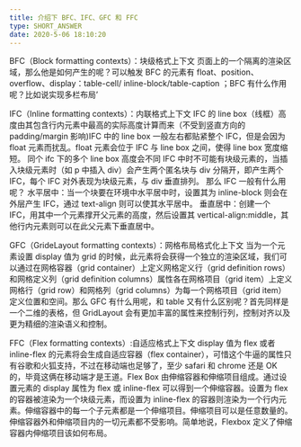 ```yaml
---
title: 介绍下 BFC、IFC、GFC 和 FFC
type: SHORT_ANSWER
date: 2020-5-06 18:10:20
---
```


BFC（Block formatting contexts）：块级格式上下文
页面上的一个隔离的渲染区域，那么他是如何产生的呢？可以触发 BFC 的元素有 float、position、overflow、display：table-cell/ inline-block/table-caption ；BFC 有什么作用呢？比如说实现多栏布局’

IFC（Inline formatting contexts）：内联格式上下文
IFC 的 line box（线框）高度由其包含行内元素中最高的实际高度计算而来（不受到竖直方向的 padding/margin 影响)IFC 中的 line box 一般左右都贴紧整个 IFC，但是会因为 float 元素而扰乱。float 元素会位于 IFC 与 line box 之间，使得 line box 宽度缩短。 同个 ifc 下的多个 line box 高度会不同
IFC 中时不可能有块级元素的，当插入块级元素时（如 p 中插入 div）会产生两个匿名块与 div 分隔开，即产生两个 IFC，每个 IFC 对外表现为块级元素，与 div 垂直排列。
那么 IFC 一般有什么用呢？
水平居中：当一个块要在环境中水平居中时，设置其为 inline-block 则会在外层产生 IFC，通过 text-align 则可以使其水平居中。
垂直居中：创建一个 IFC，用其中一个元素撑开父元素的高度，然后设置其 vertical-align:middle，其他行内元素则可以在此父元素下垂直居中。

GFC（GrideLayout formatting contexts）：网格布局格式化上下文
当为一个元素设置 display 值为 grid 的时候，此元素将会获得一个独立的渲染区域，我们可以通过在网格容器（grid container）上定义网格定义行（grid definition rows）和网格定义列（grid definition columns）属性各在网格项目（grid item）上定义网格行（grid row）和网格列（grid columns）为每一个网格项目（grid item）定义位置和空间。那么 GFC 有什么用呢，和 table 又有什么区别呢？首先同样是一个二维的表格，但 GridLayout 会有更加丰富的属性来控制行列，控制对齐以及更为精细的渲染语义和控制。

FFC（Flex formatting contexts）:自适应格式上下文
display 值为 flex 或者 inline-flex 的元素将会生成自适应容器（flex container），可惜这个牛逼的属性只有谷歌和火狐支持，不过在移动端也足够了，至少 safari 和 chrome 还是 OK 的，毕竟这俩在移动端才是王道。Flex Box 由伸缩容器和伸缩项目组成。通过设置元素的 display 属性为 flex 或 inline-flex 可以得到一个伸缩容器。设置为 flex 的容器被渲染为一个块级元素，而设置为 inline-flex 的容器则渲染为一个行内元素。伸缩容器中的每一个子元素都是一个伸缩项目。伸缩项目可以是任意数量的。伸缩容器外和伸缩项目内的一切元素都不受影响。简单地说，Flexbox 定义了伸缩容器内伸缩项目该如何布局。
